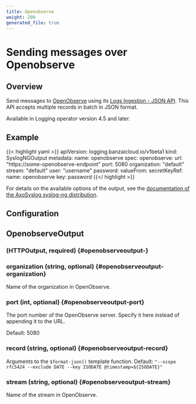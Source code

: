 ```yaml
---
title: Openobserve
weight: 200
generated_file: true
---
```


# Sending messages over Openobserve
## Overview

Send messages to [OpenObserve](https://openobserve.ai/docs/api/ingestion/logs/json/) using its [Logs Ingestion - JSON API](https://openobserve.ai/docs/api/ingestion/logs/json/). This API accepts multiple records in batch in JSON format.

Available in Logging operator version 4.5 and later.

## Example

{{< highlight yaml >}}
apiVersion: logging.banzaicloud.io/v1beta1
kind: SyslogNGOutput
metadata:
  name: openobserve
spec:
  openobserve:
    url: "https://some-openobserve-endpoint"
    port: 5080
    organization: "default"
    stream: "default"
    user: "username"
    password:
      valueFrom:
        secretKeyRef:
          name: openobserve
          key: password
{{</ highlight >}}

For details on the available options of the output, see the [documentation of the AxoSyslog syslog-ng distribution](https://axoflow.com/docs/axosyslog-core/chapter-destinations/openobserve/).


## Configuration
## OpenobserveOutput

###  (HTTPOutput, required) {#openobserveoutput-}


### organization (string, optional) {#openobserveoutput-organization}

Name of the organization in OpenObserve. 


### port (int, optional) {#openobserveoutput-port}

The port number of the OpenObserve server.  Specify it here instead of appending it to the URL.

Default: 5080

### record (string, optional) {#openobserveoutput-record}

Arguments to the `$format-json()` template function. Default: `"--scope rfc5424 --exclude DATE --key ISODATE @timestamp=${ISODATE}"` 


### stream (string, optional) {#openobserveoutput-stream}

Name of the stream in OpenObserve. 



